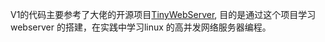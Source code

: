V1的代码主要参考了大佬的开源项目[TinyWebServer](https://github.com/qinguoyi/TinyWebServer?tab=readme-ov-file), 目的是通过这个项目学习 webserver 的搭建，在实践中学习linux 的高并发网络服务器编程。
